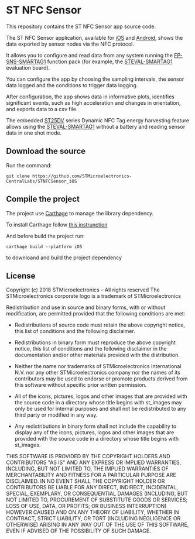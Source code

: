 # ST NFC Sensor

This repository contains the ST NFC Sensor app source code.

The ST NFC Sensor application, available for [iOS](https://itunes.apple.com/us/app/st-nfc-sensor/id1377274569?mt=8) and [Android](https://play.google.com/store/apps/details?id=com.st.smartTag), shows the data exported by sensor nodes via the NFC protocol.

It allows you to configure and read data from any system running the [FP-SNS-SMARTAG1](http://www.st.com/en/product/fp-sns-smartag1) function pack (for example, the [STEVAL-SMARTAG1](http://www.st.com/en/product/steval-smartag1) evaluation board).

You can configure the app by choosing the sampling intervals, the sensor data logged and the conditions to trigger data logging.

After configuration, the app shows data in informative plots, identifies significant events, such as high acceleration and changes in orientation, and exports data to a
csv file.

The embedded [ST25DV](http://www.st.com/st25dv) series Dynamic NFC Tag energy harvesting feature allows
using the [STEVAL-SMARTAG1](http://www.st.com/en/product/steval-smartag1) without a battery and reading sensor data in one shot
mode.


## Download the source
Run the command:
```Shell
git clone https://github.com/STMicroelectronics-CentralLabs/STNFCSensor_iOS
```

## Compile the project
The project use [Carthage](https://github.com/Carthage/Carthage) to manage the library dependency.

To install Carthage follow [this instrunction](https://github.com/Carthage/Carthage#installing-carthage)

And before build the project run:
```Shell
carthage build --platform iOS
```

to downloand and build the project dependency

## License

Copyright (c) 2018  STMicroelectronics – All rights reserved
The STMicroelectronics corporate logo is a trademark of STMicroelectronics

Redistribution and use in source and binary forms, with or without modification,
are permitted provided that the following conditions are met:

- Redistributions of source code must retain the above copyright notice, this list of conditions
and the following disclaimer.

- Redistributions in binary form must reproduce the above copyright notice, this list of
conditions and the following disclaimer in the documentation and/or other materials provided
with the distribution.

- Neither the name nor trademarks of STMicroelectronics International N.V. nor any other
STMicroelectronics company nor the names of its contributors may be used to endorse or
promote products derived from this software without specific prior written permission.

- All of the icons, pictures, logos and other images that are provided with the source code
in a directory whose title begins with st_images may only be used for internal purposes and
shall not be redistributed to any third party or modified in any way.

- Any redistributions in binary form shall not include the capability to display any of the
icons, pictures, logos and other images that are provided with the source code in a directory
whose title begins with st_images.

THIS SOFTWARE IS PROVIDED BY THE COPYRIGHT HOLDERS AND CONTRIBUTORS "AS IS" AND ANY EXPRESS OR
IMPLIED WARRANTIES, INCLUDING, BUT NOT LIMITED TO, THE IMPLIED WARRANTIES OF MERCHANTABILITY
AND FITNESS FOR A PARTICULAR PURPOSE ARE DISCLAIMED. IN NO EVENT SHALL THE COPYRIGHT HOLDER
OR CONTRIBUTORS BE LIABLE FOR ANY DIRECT, INDIRECT, INCIDENTAL, SPECIAL, EXEMPLARY, OR
CONSEQUENTIAL DAMAGES (INCLUDING, BUT NOT LIMITED TO, PROCUREMENT OF SUBSTITUTE GOODS OR
SERVICES; LOSS OF USE, DATA, OR PROFITS; OR BUSINESS INTERRUPTION) HOWEVER CAUSED AND ON ANY
THEORY OF LIABILITY, WHETHER IN CONTRACT, STRICT LIABILITY, OR TORT (INCLUDING NEGLIGENCE OR
OTHERWISE) ARISING IN ANY WAY OUT OF THE USE OF THIS SOFTWARE, EVEN IF ADVISED OF THE POSSIBILITY
OF SUCH DAMAGE.
